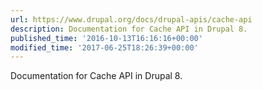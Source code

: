 ```yaml
---
url: https://www.drupal.org/docs/drupal-apis/cache-api
description: Documentation for Cache API in Drupal 8.
published_time: '2016-10-13T16:16:16+00:00'
modified_time: '2017-06-25T18:26:39+00:00'
---
```

Documentation for Cache API in Drupal 8.
